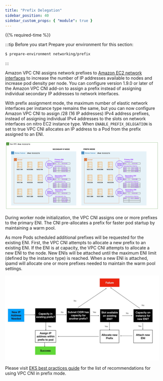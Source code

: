 ```yaml
---
title: "Prefix Delegation"
sidebar_position: 40
sidebar_custom_props: { "module": true }
---
```


{{% required-time %}}

:::tip Before you start
Prepare your environment for this section:

```bash timeout=300 wait=30
$ prepare-environment networking/prefix
```

:::

Amazon VPC CNI assigns network prefixes to [Amazon EC2 network interfaces](https://docs.aws.amazon.com/AWSEC2/latest/UserGuide/ec2-prefix-eni.html) to increase the number of IP addresses available to nodes and increase pod density per node. You can configure version 1.9.0 or later of the Amazon VPC CNI add-on to assign a prefix instead of assigning individual secondary IP addresses to network interfaces.

With prefix assignment mode, the maximum number of elastic network interfaces per instance type remains the same, but you can now configure Amazon VPC CNI to assign /28 (16 IP addresses) IPv4 address prefixes, instead of assigning individual IPv4 addresses to the slots on network interfaces on nitro EC2 instance type. When `ENABLE_PREFIX_DELEGATION` is set to true VPC CNI allocates an IP address to a Pod from the prefix assigned to an ENI.

![Subnets](prefix_subnets.png)

During worker node initialization, the VPC CNI assigns one or more prefixes to the primary ENI. The CNI pre-allocates a prefix for faster pod startup by maintaining a warm pool.

As more Pods scheduled additional prefixes will be requested for the existing ENI. First, the VPC CNI attempts to allocate a new prefix to an existing ENI. If the ENI is at capacity, the VPC CNI attempts to allocate a new ENI to the node. New ENIs will be attached until the maximum ENI limit (defined by the instance type) is reached. When a new ENI is attached, ipamd will allocate one or more prefixes needed to maintain the warm pool settings.

![prefix-flow](prefix_flow.jpeg)

Please visit [EKS best practices guide](https://aws.github.io/aws-eks-best-practices/networking/prefix-mode/) for the list of recommendations for using VPC CNI in prefix mode.
